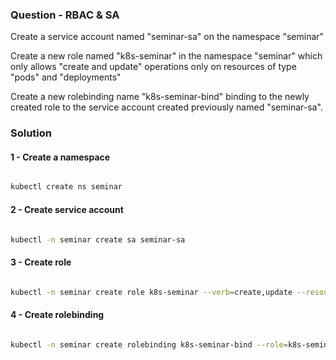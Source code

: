 ### Question - RBAC & SA

Create a service account named "seminar-sa" on the namespace "seminar"

Create a new role named "k8s-seminar" in the namespace "seminar" which only allows "create and update" operations only on resources of type "pods" and "deployments"

Create a new rolebinding name "k8s-seminar-bind" binding to the newly created role to the service account created previously named "seminar-sa".

### Solution

#### 1 - Create a namespace

```sh

kubectl create ns seminar

```

#### 2 - Create service account

```sh

kubectl -n seminar create sa seminar-sa

```

#### 3 - Create role

```sh

kubectl -n seminar create role k8s-seminar --verb=create,update --resource=pods,deployments

```

#### 4 - Create rolebinding

```sh

kubectl -n seminar create rolebinding k8s-seminar-bind --role=k8s-seminar --serviceaccount=seminar:seminar-sa

```

